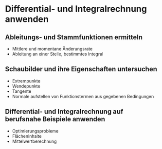 # Differential- und Integralrechnung anwenden

## Ableitungs- und Stammfunktionen ermitteln
+ Mittlere und momentane Änderungsrate
+ Ableitung an einer Stelle, bestimmtes Integral

## Schaubilder und ihre Eigenschaften untersuchen
+ Extrempunkte
+ Wendepunkte
+ Tangente
+ Normale aufstellen von Funktionstermen aus gegebenen Bedingungen

## Differential- und Integralrechnung auf berufsnahe Beispiele anwenden
+ Optimierungsprobleme
+ Flächeninhalte
+ Mittelwertberechnung

